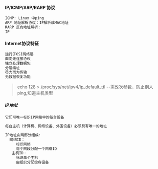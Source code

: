 #### IP/ICMP/ARP/RARP 协议
```bash
ICMP: Linux 中ping 
ARP 地址解析协议：IP解析成MAC地址
RARP 反向地址解析：
IP
```
#### Internet协议特征
```bash
运行于OSI网络层
面向无连接协议
独立处理数据包
分层编址
尽力而为传输
无数据恢复功能
```
> echo 128 > /proc/sys/net/ipv4/ip_default_ttl --需改次参数，防止别人ping,知道主机类型

##### IP地址
```bash
它们可唯一标识IP网络中的每台设备

每台主机（计算机、网络设备、外围设备）必须具有唯一的地址

IP地址由两部分组成:
  网络ID：
     标识网络
     每个网段分配一个网络ID
   主机ID：
     标识单个主机
     由组织分配给各设备
```
